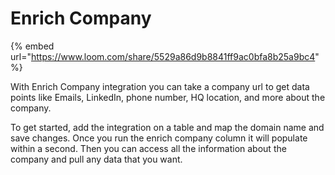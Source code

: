 # Enrich Company

{% embed url="https://www.loom.com/share/5529a86d9b8841ff9ac0bfa8b25a9bc4" %}

With Enrich Company integration you can take a company url to get data points like Emails, LinkedIn, phone number, HQ location, and more about the company.

To get started, add the integration on a table and map the domain name and save changes. Once you run the enrich company column it will populate within a second. Then you can access all the information about the company and pull any data that you want.
